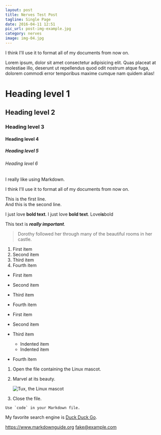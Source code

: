 ```yaml
---
layout: post
title: Nerves Test Post
tagline: Single Page
date: 2016-04-11 12:51
pic_url: post-img-example.jpg
category: nerves
image: img-04.jpg
---
```


I think I'll use it to format all of my documents from now on.

Lorem ipsum, dolor sit amet consectetur adipisicing elit. Quas placeat at molestiae illo, deserunt ut repellendus quod odit nostrum atque fuga, dolorem commodi error temporibus maxime cumque nam quidem alias!

# Heading level 1

## Heading level 2

### Heading level 3

#### Heading level 4

##### Heading level 5

###### Heading level 6

I really like using Markdown.

I think I'll use it to format all of my documents from now on.

This is the first line.  
And this is the second line.

I just love **bold text**.
I just love **bold text**.
Love**is**bold

This text is **_really important_**.

> Dorothy followed her through many of the beautiful rooms in her castle.

1. First item
2. Second item
3. Third item
4. Fourth item

- First item
- Second item
- Third item
- Fourth item

- First item
- Second item
- Third item
  - Indented item
  - Indented item
- Fourth item

1.  Open the file containing the Linux mascot.
2.  Marvel at its beauty.

    ![Tux, the Linux mascot](https://via.placeholder.com/550)

3.  Close the file.

`` Use `code` in your Markdown file. ``

My favorite search engine is [Duck Duck Go](https://duckduckgo.com).

<https://www.markdownguide.org>
<fake@example.com>
